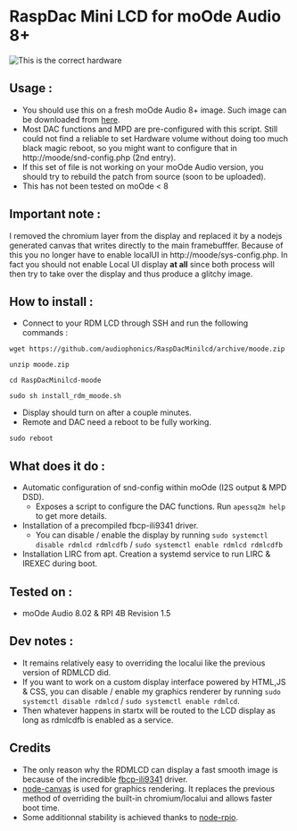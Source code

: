 # RaspDac Mini LCD for moOde Audio 8+

![This is the correct hardware](https://www.audiophonics.fr/img/cms/Images/Produits/15K/15148/rdinpage_2mlcd4.jpg)


## Usage : 
- You should use this on a fresh moOde Audio 8+ image. Such image can be downloaded from [here](https://moodeaudio.org/#download).
- Most DAC functions and MPD are pre-configured with this script. Still could not find a reliable to set Hardware volume without doing too much black magic reboot, so you might want to configure that in http://moode/snd-config.php (2nd entry).
- If this set of file is not working on your moOde Audio version, you should try to rebuild the patch from source (soon to be uploaded).
- This has not been tested on moOde < 8

## Important note :
I removed the chromium layer from the display and replaced it by a nodejs generated canvas that writes directly to the main framebufffer. 
Because of this you no longer have to enable localUI in http://moode/sys-config.php.
In fact you should not enable Local UI display **at all** since both process will then try to take over the display and thus produce a glitchy image.


## How to install : 
- Connect to your RDM LCD through SSH and run the following commands : 
```
wget https://github.com/audiophonics/RaspDacMinilcd/archive/moode.zip

unzip moode.zip

cd RaspDacMinilcd-moode

sudo sh install_rdm_moode.sh

```
- Display should turn on after a couple minutes.
- Remote and DAC need a reboot to be fully working.
```
sudo reboot
```

## What does it do : 
- Automatic configuration of snd-config within moOde (I2S output & MPD DSD). 
    - Exposes a script to configure the DAC functions. Run ```apessq2m help``` to get more details.
- Installation of a precompiled fbcp-ili9341 driver.
    - You can disable / enable the display by running ```sudo systemctl disable rdmlcd rdmlcdfb```  / ```sudo systemctl enable rdmlcd rdmlcdfb```
- Installation LIRC from apt. Creation a systemd service to run LIRC & IREXEC during boot.

## Tested on  : 
- moOde Audio 8.02 & RPI 4B Revision 1.5

## Dev notes : 
- It remains relatively easy to overriding the localui like the previous version of RDMLCD did. 
- If you want to work on a custom display interface powered by HTML,JS & CSS,  you can disable / enable my graphics renderer by running ```sudo systemctl disable rdmlcd```  / ```sudo systemctl enable rdmlcd```.
- Then whatever happens in startx will be routed to the LCD display as long as rdmlcdfb is enabled as a service.



## Credits 
- The only reason why the RDMLCD can display a fast smooth image is because of the incredible [fbcp-ili9341](https://github.com/juj/fbcp-ili9341) driver.
- [node-canvas](https://github.com/Automattic/node-canvas) is used for graphics rendering. It replaces the previous method of overriding the built-in chromium/localui and allows faster boot time.
- Some additionnal stability is achieved thanks to [node-rpio](https://github.com/jperkin/node-rpio).

